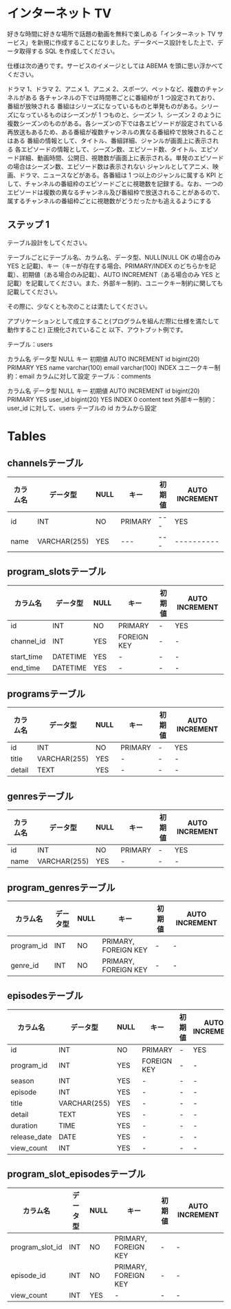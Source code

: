 # インターネット TV
好きな時間に好きな場所で話題の動画を無料で楽しめる「インターネット TV サービス」を新規に作成することになりました。データベース設計をした上で、データ取得する SQL を作成してください。

仕様は次の通りです。サービスのイメージとしては ABEMA を頭に思い浮かべてください。

ドラマ 1、ドラマ 2、アニメ 1、アニメ 2、スポーツ、ペットなど、複数のチャンネルがある
各チャンネルの下では時間帯ごとに番組枠が 1 つ設定されており、番組が放映される
番組はシリーズになっているものと単発ものがある。シリーズになっているものはシーズンが 1 つものと、シーズン 1、シーズン 2 のように複数シーズンのものがある。各シーズンの下では各エピソードが設定されている
再放送もあるため、ある番組が複数チャンネルの異なる番組枠で放映されることはある
番組の情報として、タイトル、番組詳細、ジャンルが画面上に表示される
各エピソードの情報として、シーズン数、エピソード数、タイトル、エピソード詳細、動画時間、公開日、視聴数が画面上に表示される。単発のエピソードの場合はシーズン数、エピソード数は表示されない
ジャンルとしてアニメ、映画、ドラマ、ニュースなどがある。各番組は 1 つ以上のジャンルに属する
KPI として、チャンネルの番組枠のエピソードごとに視聴数を記録する。なお、一つのエピソードは複数の異なるチャンネル及び番組枠で放送されることがあるので、属するチャンネルの番組枠ごとに視聴数がどうだったかも追えるようにする

## ステップ 1

テーブル設計をしてください。

テーブルごとにテーブル名、カラム名、データ型、NULL(NULL OK の場合のみ YES と記載)、キー（キーが存在する場合、PRIMARY/INDEX のどちらかを記載）、初期値（ある場合のみ記載）、AUTO INCREMENT（ある場合のみ YES と記載）を記載してください。また、外部キー制約、ユニークキー制約に関しても記載してください。

その際に、少なくとも次のことは満たしてください。

アプリケーションとして成立すること(プログラムを組んだ際に仕様を満たして動作すること)
正規化されていること
以下、アウトプット例です。

テーブル：users

カラム名 データ型 NULL キー 初期値 AUTO INCREMENT
id bigint(20) PRIMARY YES
name varchar(100)
email varchar(100) INDEX
ユニークキー制約：email カラムに対して設定
テーブル：comments

カラム名 データ型 NULL キー 初期値 AUTO INCREMENT
id bigint(20) PRIMARY YES
user_id bigint(20) YES INDEX 0
content text
外部キー制約：user_id に対して、users テーブルの id カラムから設定


# Tables

## channelsテーブル


| カラム名 | データ型 | NULL | キー | 初期値 | AUTO INCREMENT |
| ------ | ------ | ---- | ---- | ---- | -------------- |
|   id   |  INT   |  NO  |PRIMARY| --- |       YES      |
|  name  |VARCHAR(255)| YES | --- | --- | ---------- |


## program_slotsテーブル

| カラム名 | データ型 | NULL | キー | 初期値 | AUTO INCREMENT |
|---|---|---|---|---|---|
| id | INT | NO | PRIMARY | - | YES |
| channel_id | INT | YES | FOREIGN KEY | - | - |
| start_time | DATETIME | YES | - | - | - |
| end_time | DATETIME | YES | - | - | - |


## programsテーブル

| カラム名 | データ型 | NULL | キー | 初期値 | AUTO INCREMENT |
|---|---|---|---|---|---|
| id | INT | NO | PRIMARY | - | YES |
| title | VARCHAR(255) | YES | - | - | - |
| detail | TEXT | YES | - | - | - |


## genresテーブル

| カラム名 | データ型 | NULL | キー | 初期値 | AUTO INCREMENT |
|---|---|---|---|---|---|
| id | INT | NO | PRIMARY | - | YES |
| name | VARCHAR(255) | YES | - | - | - |


## program_genresテーブル

| カラム名 | データ型 | NULL | キー | 初期値 | AUTO INCREMENT |
|---|---|---|---|---|---|
| program_id | INT | NO | PRIMARY, FOREIGN KEY | - | - |
| genre_id | INT | NO | PRIMARY, FOREIGN KEY | - | - |


## episodesテーブル

| カラム名 | データ型 | NULL | キー | 初期値 | AUTO INCREMENT |
|---|---|---|---|---|---|
| id | INT | NO | PRIMARY | - | YES |
| program_id | INT | YES | FOREIGN KEY | - | - |
| season | INT | YES | - | - | - |
| episode | INT | YES | - | - | - |
| title | VARCHAR(255) | YES | - | - | - |
| detail | TEXT | YES | - | - | - |
| duration | TIME | YES | - | - | - |
| release_date | DATE | YES | - | - | - |
| view_count | INT | YES | - | - | - |


## program_slot_episodesテーブル

| カラム名 | データ型 | NULL | キー | 初期値 | AUTO INCREMENT |
|---|---|---|---|---|---|
| program_slot_id | INT | NO | PRIMARY, FOREIGN KEY | - | - |
| episode_id | INT | NO | PRIMARY, FOREIGN KEY | - | - |
| view_count | INT | YES | - | - | - |


